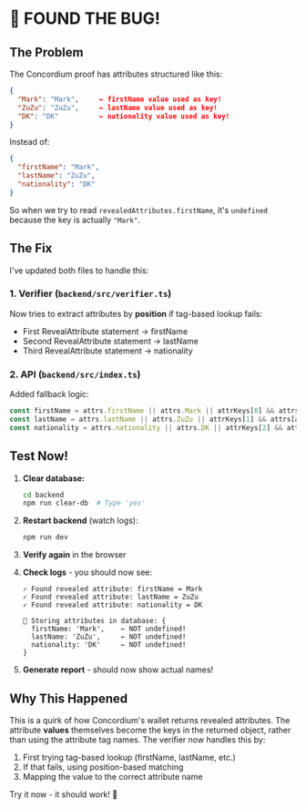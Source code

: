 # 🎯 FOUND THE BUG!

## The Problem

The Concordium proof has attributes structured like this:

```json
{
  "Mark": "Mark",     ← firstName value used as key!
  "ZuZu": "ZuZu",     ← lastName value used as key!
  "DK": "DK"          ← nationality value used as key!
}
```

Instead of:
```json
{
  "firstName": "Mark",
  "lastName": "ZuZu",
  "nationality": "DK"
}
```

So when we try to read `revealedAttributes.firstName`, it's `undefined` because the key is actually `"Mark"`.

## The Fix

I've updated both files to handle this:

### 1. Verifier (`backend/src/verifier.ts`)
Now tries to extract attributes by **position** if tag-based lookup fails:
- First RevealAttribute statement → firstName
- Second RevealAttribute statement → lastName  
- Third RevealAttribute statement → nationality

### 2. API (`backend/src/index.ts`)
Added fallback logic:
```typescript
const firstName = attrs.firstName || attrs.Mark || attrKeys[0] && attrs[attrKeys[0]];
const lastName = attrs.lastName || attrs.ZuZu || attrKeys[1] && attrs[attrKeys[1]];
const nationality = attrs.nationality || attrs.DK || attrKeys[2] && attrs[attrKeys[2]];
```

## Test Now!

1. **Clear database:**
   ```bash
   cd backend
   npm run clear-db  # Type 'yes'
   ```

2. **Restart backend** (watch logs):
   ```bash
   npm run dev
   ```

3. **Verify again** in the browser

4. **Check logs** - you should now see:
   ```
   ✓ Found revealed attribute: firstName = Mark
   ✓ Found revealed attribute: lastName = ZuZu  
   ✓ Found revealed attribute: nationality = DK
   
   💾 Storing attributes in database: {
     firstName: 'Mark',    ← NOT undefined!
     lastName: 'ZuZu',     ← NOT undefined!
     nationality: 'DK'     ← NOT undefined!
   }
   ```

5. **Generate report** - should now show actual names!

## Why This Happened

This is a quirk of how Concordium's wallet returns revealed attributes. The attribute **values** themselves become the keys in the returned object, rather than using the attribute tag names. The verifier now handles this by:

1. First trying tag-based lookup (firstName, lastName, etc.)
2. If that fails, using position-based matching
3. Mapping the value to the correct attribute name

Try it now - it should work! 🎉
